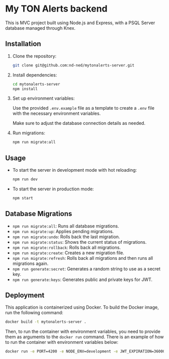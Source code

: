 # My TON Alerts backend

This is MVC project built using Node.js and Express, with a PSQL Server database managed through Knex.

## Installation

1. Clone the repository:

   ```bash
   git clone git@github.com:nd-ned/mytonalerts-server.git
   ```

2. Install dependencies:

   ```bash
   cd mytonalerts-server
   npm install
   ```

3. Set up environment variables:

   Use the provided `.env.example` file as a template to create a `.env` file with the necessary environment variables.

   Make sure to adjust the database connection details as needed.

4. Run migrations:

   ```bash
   npm run migrate:all
   ```

## Usage

- To start the server in development mode with hot reloading:

  ```bash
  npm run dev
  ```

- To start the server in production mode:

  ```bash
  npm start
  ```

## Database Migrations

- `npm run migrate:all`: Runs all database migrations.
- `npm run migrate:up`: Applies pending migrations.
- `npm run migrate:undo`: Rolls back the last migration.
- `npm run migrate:status`: Shows the current status of migrations.
- `npm run migrate:rollback`: Rolls back all migrations.
- `npm run migrate:create`: Creates a new migration file.
- `npm run migrate:refresh`: Rolls back all migrations and then runs all migrations again.
- `npm run generate:secret`: Generates a random string to use as a secret key.
- `npm run generate:keys`: Generates public and private keys for JWT.

## Deployment

This application is containerized using Docker. To build the Docker image, run the following command:

```bash
docker build -t mytonalerts-server .
```

Then, to run the container with environment variables, you need to provide them as arguments to the `docker run` command.
There is an example of how to run the container with environment variables below:

```bash
docker run -e PORT=4200 -e NODE_ENV=development -e JWT_EXPIRATION=36000 -e DATABASE_NAME=your_db -e DATABASE_USER=your_db_user -e DATABASE_PASSWORD=db_password -e DATABASE_SERVER=localhost -e DATABASE_MIGRATIONS_TABLE=migrations -e DATABASE_DEBUG=false -e DEBUG=knex:query -p 4200:4200 mytonalerts-server
```
